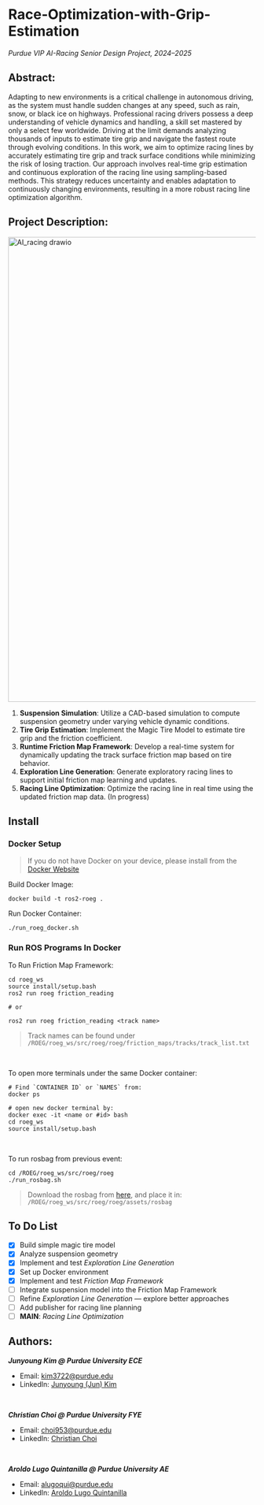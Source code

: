 # Race-Optimization-with-Grip-Estimation
*Purdue VIP AI-Racing Senior Design Project, 2024–2025*

## Abstract:
Adapting to new environments is a critical challenge in autonomous driving, as the system must handle sudden changes at any speed, such as rain, snow, or black ice on highways. Professional racing drivers possess a deep understanding of vehicle dynamics and handling, a skill set mastered by only a select few worldwide. Driving at the limit demands analyzing thousands of inputs to estimate tire grip and navigate the fastest route through evolving conditions. In this work, we aim to optimize racing lines by accurately estimating tire grip and track surface conditions while minimizing the risk of losing traction. Our approach involves real-time grip estimation and continuous exploration of the racing line using sampling-based methods. This strategy reduces uncertainty and enables adaptation to continuously changing environments, resulting in a more robust racing line optimization algorithm.

## Project Description:
<img width="1985" height="944" alt="AI_racing drawio" src="https://github.com/user-attachments/assets/91efcf9a-0ec8-4684-9c49-32d205b344df" />

1. **Suspension Simulation**: Utilize a CAD-based simulation to compute suspension geometry under varying vehicle dynamic conditions.
2. **Tire Grip Estimation**: Implement the Magic Tire Model to estimate tire grip and the friction coefficient.
3. **Runtime Friction Map Framework**: Develop a real-time system for dynamically updating the track surface friction map based on tire behavior.
4. **Exploration Line Generation**: Generate exploratory racing lines to support initial friction map learning and updates.
5. **Racing Line Optimization**: Optimize the racing line in real time using the updated friction map data. (In progress)

## Install

### Docker Setup
> If you do not have Docker on your device, please install from the [Docker Website](https://docs.docker.com/engine/install/)

Build Docker Image:
```
docker build -t ros2-roeg .
```

Run Docker Container:
```
./run_roeg_docker.sh
```

### Run ROS Programs In Docker
To Run Friction Map Framework:
```
cd roeg_ws
source install/setup.bash
ros2 run roeg friction_reading

# or

ros2 run roeg friction_reading <track name>
```
> Track names can be found under `/ROEG/roeg_ws/src/roeg/roeg/friction_maps/tracks/track_list.txt`

<br>

To open more terminals under the same Docker container:
```
# Find `CONTAINER ID` or `NAMES` from:
docker ps

# open new docker terminal by:
docker exec -it <name or #id> bash
cd roeg_ws
source install/setup.bash
```
<br>

To run rosbag from previous event:
```
cd /ROEG/roeg_ws/src/roeg/roeg
./run_rosbag.sh
```
> Download the rosbag from [here](https://drive.google.com/drive/folders/10GNZyyOYT4gA7wkYwOiH5h6wgzUU5jFs?usp=drive_link),
> and place it in: `/ROEG/roeg_ws/src/roeg/roeg/assets/rosbag`


## To Do List
- [x] Build simple magic tire model
- [x] Analyze suspension geometry
- [x] Implement and test *Exploration Line Generation*
- [x] Set up Docker environment
- [x] Implement and test *Friction Map Framework*
- [ ] Integrate suspension model into the Friction Map Framework
- [ ] Refine *Exploration Line Generation* — explore better approaches
- [ ] Add publisher for racing line planning
- [ ] **MAIN**: *Racing Line Optimization*

## Authors:
***Junyoung Kim @ Purdue University ECE***
- Email: kim3722@purdue.edu
- LinkedIn: [Junyoung (Jun) Kim](https://www.linkedin.com/in/jun0kim0329/)
<br>

***Christian Choi @ Purdue University FYE***
- Email: choi953@purdue.edu
- LinkedIn: [Christian Choi](https://www.linkedin.com/in/christian-choi-456a332b9/?external_page=LPC.Immersive&external_control=ViewProfileLink&external_app_instance=13fe13b6-86b5-40e4-9dbf-e88fdf119ee1&external_page_instance=e6868a05-7089-4586-80ec-e8e3ce12e0ed&experiment=displayLinkedInDataPrebind)
<br>

***Aroldo Lugo Quintanilla @ Purdue University AE***
- Email: alugoqui@purdue.edu
- LinkedIn: [Aroldo Lugo Quintanilla](https://www.linkedin.com/in/aroldolugoq/?external_page=LPC.Immersive&external_control=ViewProfileLink&external_app_instance=13fe13b6-86b5-40e4-9dbf-e88fdf119ee1&external_page_instance=85f5d4d5-b45b-476a-baba-1c001d1f84d4&experiment=displayLinkedInDataPrebind)
  

